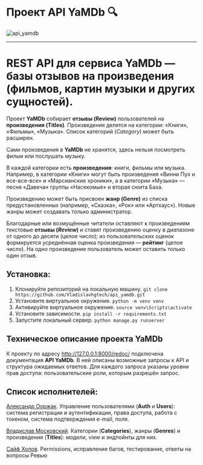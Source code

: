 # Проект API YaMDb :mag:

![api_yamdb](https://img.shields.io/pypi/djversions/djangorestframework)

___

# REST API для сервиса YaMDb — базы отзывов на произведения (фильмов, картин музыки и других сущностей).

Проект **YaMDb** собирает **отзывы (Review)** пользователей на **произведения (Titles)**. Произведения делятся на категории: «Книги», «Фильмы», «Музыка». Список категорий (*Category*) может быть расширен.

Сами произведения в **YaMDb** не хранятся, здесь нельзя посмотреть фильм или послушать музыку.

В каждой категории есть **произведения**: книги, фильмы или музыка. Например, в категории «Книги» могут быть произведения «Винни Пух и все-все-все» и «Марсианские хроники», а в категории «Музыка» — песня «Давеча» группы «Насекомые» и вторая сюита Баха. 

Произведению может быть присвоен **жанр (Genre)** из списка предустановленных (например, «Сказка», «Рок» или «Артхаус»). Новые жанры может создавать только администратор.

Благодарные или возмущённые читатели оставляют к произведениям текстовые **отзывы (*Review*)** и ставят произведению оценку в диапазоне от одного до десяти (целое число); из пользовательских оценок формируется усреднённая оценка произведения — **рейтинг** (целое число). На одно произведение пользователь может оставить только один отзыв.


## Установка:
1. Клонируйте репозиторий на локальную машину.
```git clone https://github.com/Vladislavhgtech/api_yamdb.git```
2. Установите виртуальное окружение.
```python -m venv venv```
3. Активируйте виртуальное окружение.
```source venv\Scripts\activate```
4. Установите зависимости.
```pip install -r requirements.txt```
5. Запустите локальный сервер.
```python manage.py runserver```

## Техническое описание проекта YaMDb

К проекту по адресу http://127.0.0.1:8000/redoc/ подключена документация **API YaMDb**. В ней описаны возможные запросы к API и структура ожидаемых ответов. Для каждого запроса указаны уровни прав доступа: пользовательские роли, которым разрешён запрос.


## Список исполнителей:

[Александр Ооржак](https://github.com/Oorzhakau). Управление пользователями (**Auth** и **Users**): система регистрации и аутентификации, права доступа, работа с токеном, система подтверждения e-mail, поля.

[Владислав Московский](https://github.com/Vladislavhgtech).  Категории (**Categories**), жанры (**Genres**) и произведения (**Titles**): модели, view и эндпойнты для них.

[Сайф Холов](https://github.com/sky). Permissions, исправление багов, тестирование, ответы на вопросы Ревью 
